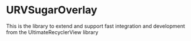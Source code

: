 # URVSugarOverlay
This is the library to extend and support fast integration and development from the UltimateRecyclerView library
